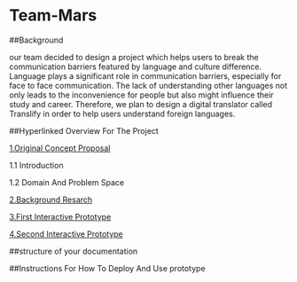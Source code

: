 # Team-Mars

##Background 

our team decided to design a project which helps users to break the communication barriers featured by language and culture difference. Language plays a significant role in communication barriers, especially for face to face communication. The lack of understanding other languages not only leads to the inconvenience for people but also might influence their study and career. Therefore, we plan to design a digital translator called Translify in order to help users understand foreign languages. 


##Hyperlinked Overview For The Project

[1.Original Concept Proposal](https://github.com/deco3500-2018/Team-Mars/wiki/1.Original-Concept-Proposal)

1.1 Introduction

1.2 Domain And Problem Space

[2.Background Resarch](https://github.com/deco3500-2018/Team-Mars/wiki/2.Background-Resarch)

[3.First Interactive Prototype](https://github.com/deco3500-2018/Team-Mars/wiki/3.First-Interactive-Prototype)

[4.Second Interactive Prototype](https://github.com/deco3500-2018/Team-Mars/wiki/4.Second-Interactive-Prototype)

##structure of your documentation


##Instructions For How To Deploy And Use prototype


